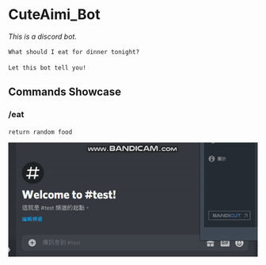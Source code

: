 # CuteAimi_Bot
*This is a discord bot.*

    What should I eat for dinner tonight?

    Let this bot tell you!
## Commands Showcase
### /eat
    return random food

![image](https://github.com/eswork54/CuteAimi_Bot/blob/master/eat.gif)

